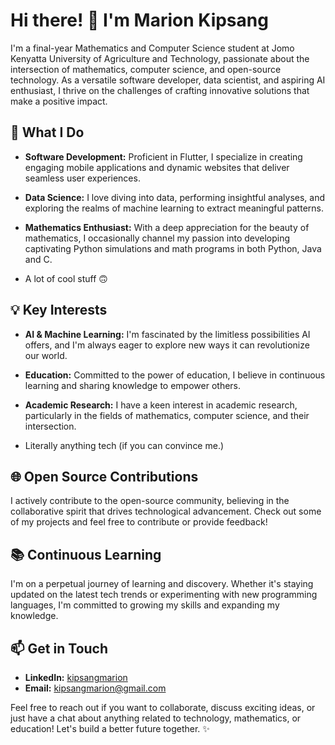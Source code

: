 <!--
**kipsangmarion/kipsangmarion** is a ✨ _special_ ✨ repository because its `README.md` (this file) appears on your GitHub profile.

Here are some ideas to get you started:

- 🔭 I’m currently working on ...
- 🌱 I’m currently learning ...
- 👯 I’m looking to collaborate on ...
- 🤔 I’m looking for help with ...
- 💬 Ask me about ...
- 📫 How to reach me: ...
- 😄 Pronouns: ...
- ⚡ Fun fact: ...
-->
# Hi there! 👋 I'm Marion Kipsang

I'm a final-year Mathematics and Computer Science student at Jomo Kenyatta University of Agriculture and Technology, passionate about the intersection of mathematics, computer science, and open-source technology. As a versatile software developer, data scientist, and aspiring AI enthusiast, I thrive on the challenges of crafting innovative solutions that make a positive impact.

## 🚀 What I Do

- **Software Development:** Proficient in Flutter, I specialize in creating engaging mobile applications and dynamic websites that deliver seamless user experiences.

- **Data Science:** I love diving into data, performing insightful analyses, and exploring the realms of machine learning to extract meaningful patterns.

- **Mathematics Enthusiast:** With a deep appreciation for the beauty of mathematics, I occasionally channel my passion into developing captivating Python simulations and math programs in both Python, Java and C.

- A lot of cool stuff 🙃

## 💡 Key Interests

- **AI & Machine Learning:** I'm fascinated by the limitless possibilities AI offers, and I'm always eager to explore new ways it can revolutionize our world.

- **Education:** Committed to the power of education, I believe in continuous learning and sharing knowledge to empower others.

- **Academic Research:** I have a keen interest in academic research, particularly in the fields of mathematics, computer science, and their intersection.

- Literally anything tech (if you can convince me.)

## 🌐 Open Source Contributions

I actively contribute to the open-source community, believing in the collaborative spirit that drives technological advancement. Check out some of my projects and feel free to contribute or provide feedback!

## 📚 Continuous Learning

I'm on a perpetual journey of learning and discovery. Whether it's staying updated on the latest tech trends or experimenting with new programming languages, I'm committed to growing my skills and expanding my knowledge.

## 📫 Get in Touch

- **LinkedIn:** [kipsangmarion](https://www.linkedin.com/in/marion-kipsang-abb762148/)
- **Email:** kipsangmarion@gmail.com

Feel free to reach out if you want to collaborate, discuss exciting ideas, or just have a chat about anything related to technology, mathematics, or education! Let's build a better future together. ✨
